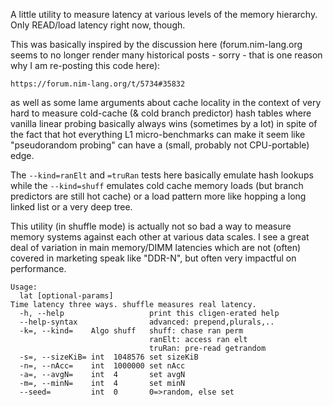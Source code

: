A little utility to measure latency at various levels of the memory hierarchy.
Only READ/load latency right now, though.

This was basically inspired by the discussion here (forum.nim-lang.org seems
to no longer render many historical posts - sorry - that is one reason why
I am re-posting this code here):

    https://forum.nim-lang.org/t/5734#35832

as well as some lame arguments about cache locality in the context of very hard
to measure cold-cache (& cold branch predictor) hash tables where vanilla linear
probing basically always wins (sometimes by a lot) in spite of the fact that hot
everything L1 micro-benchmarks can make it seem like "pseudorandom probing" can
have a (small, probably not CPU-portable) edge.

The `--kind=ranElt` and `=truRan` tests here basically emulate hash lookups
while the `--kind=shuff` emulates cold cache memory loads (but branch predictors
are still hot cache) or a load pattern more like hopping a long linked list or
a very deep tree.

This utility (in shuffle mode) is actually not so bad a way to measure memory
systems against each other at various data scales.  I see a great deal of
variation in main memory/DIMM latencies which are not (often) covered in
marketing speak like "DDR-N", but often very impactful on performance.

```
Usage:
  lat [optional-params] 
Time latency three ways. shuffle measures real latency.
  -h, --help                   print this cligen-erated help
  --help-syntax                advanced: prepend,plurals,..
  -k=, --kind=    Algo shuff   shuff: chase ran perm
                               ranElt: access ran elt
                               truRan: pre-read getrandom
  -s=, --sizeKiB= int  1048576 set sizeKiB
  -n=, --nAcc=    int  1000000 set nAcc
  -a=, --avgN=    int  4       set avgN
  -m=, --minN=    int  4       set minN
  --seed=         int  0       0=>random, else set
```
